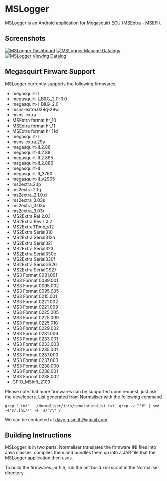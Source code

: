 MSLogger
===============================================
MSLogger is an Android application for Megasquirt ECU ([MSExtra](http://www.msextra.com) - [MSEFI](http://msefi.com)).

Screenshots
------------------------------------------------
[![MSLogger Dashboard](http://img21.imageshack.us/img21/115/device20120715192842.png)](http://img21.imageshack.us/img21/115/device20120715192842.png) [![MSLogger Manage Datalogs](http://img35.imageshack.us/img35/3928/device20120715192857.png)](http://img35.imageshack.us/img35/3928/device20120715192857.png)  [![MSLogger Viewing Datalog](http://img716.imageshack.us/img716/1856/device20120715192949.png)](http://img716.imageshack.us/img716/1856/device20120715192949.png)

Megasquirt Firware Support
------------------------------------------------
MSLogger currently supports the following firmwares:

* megasquirt-I
* megasquirt-I_B&G_2.0-3.0
* megasquirt-I_B&G_2.0
* msns-extra.029q-29w
* msns-extra
* MSExtra format hr_10
* MSExtra format hr_11
* MSExtra format hr_11d
* megasquirt-I
* msns-extra.29y
* megasquirt-II.2.86
* megasquirt-II.2.88
* megasquirt-II.2.885
* megasquirt-II.2.886
* megasquirt-II
* megasquirt-II_3760
* megasquirt-II_v2905
* ms2extra.2.1p
* ms2extra.2.1q
* ms2extra_2.1.0.d
* ms2extra_3.03s
* ms2extra_3.03u
* ms2extra_3.03r
* MS2Extra Rel 2.0.1
* MS2Extra Rev 1.0.2
* MS2Extra311mb_v12
* MS2Extra Serial310
* MS2Extra Serial312a
* MS2Extra Serial321
* MS2Extra Serial323
* MS2Extra Serial330e
* MS2Extra Serial330f
* MS2Extra SerialGS26
* MS2Extra SerialGS27
* MS3 Format 0081.001
* MS3 Format 0089.001
* MS3 Format 0095.002
* MS3 Format 0095.005
* MS3 Format 0215.001
* MS3 Format 0221.002
* MS3 Format 0221.009
* MS3 Format 0225.005
* MS3 Format 0225.009
* MS3 Format 0225.010
* MS3 Format 0229.002
* MS3 Format 0231.006
* MS3 Format 0233.001
* MS3 Format 0233.003
* MS3 Format 0235.001
* MS3 Format 0237.000
* MS3 Format 0237.003
* MS3 Format 0238.000
* MS3 Format 0238.001
* MS3 Format 0238.002
* GPIO_MShift_2109

Please note that more firmwares can be supported upon request, just ask the developers.  List generated from Normaliser with the following command 

    grep ".ini" ../Normaliser/inis/generationList.txt |grep -v "^#" | sed -e's/.ini//' -e 's/^/\* /'

We can be contacted at dave.g.smith@gmail.com

Building Instructions
----------------------------------
MSLogger is in two parts.  Normaliser translates the firmware INI files into Java classes, compiles them and bundles them up
into a JAR file that the MSLogger application then uses.

To build the firmwares.jar file, run the ant build.xml script in the Normaliser directory.
  
